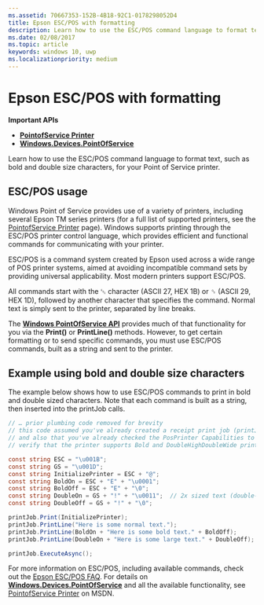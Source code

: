 ```yaml
---
ms.assetid: 70667353-152B-4B18-92C1-0178298052D4
title: Epson ESC/POS with formatting
description: Learn how to use the ESC/POS command language to format text, such as bold and double size characters, for your Point of Service printer.
ms.date: 02/08/2017
ms.topic: article
keywords: windows 10, uwp
ms.localizationpriority: medium
---
```

# Epson ESC/POS with formatting


**Important APIs**

-   [**PointofService Printer**](/uwp/api/Windows.Devices.PointOfService)
-   [**Windows.Devices.PointOfService**](/uwp/api/Windows.Devices.PointOfService)

Learn how to use the ESC/POS command language to format text, such as bold and double size characters, for your Point of Service printer.

## ESC/POS usage

Windows Point of Service provides use of a variety of printers, including several Epson TM series printers (for a full list of supported printers, see the [PointofService Printer](/uwp/api/Windows.Devices.PointOfService) page). Windows supports printing through the ESC/POS printer control language, which provides efficient and functional commands for communicating with your printer.

ESC/POS is a command system created by Epson used across a wide range of POS printer systems, aimed at avoiding incompatible command sets by providing universal applicability. Most modern printers support ESC/POS.

All commands start with the ␛ character (ASCII 27, HEX 1B) or ␝ (ASCII 29, HEX 1D), followed by another character that specifies the command. Normal text is simply sent to the printer, separated by line breaks.

The [**Windows PointOfService API**](/uwp/api/Windows.Devices.PointOfService) provides much of that functionality for you via the **Print()** or **PrintLine()** methods. However, to get certain formatting or to send specific commands, you must use ESC/POS commands, built as a string and sent to the printer.

## Example using bold and double size characters

The example below shows how to use ESC/POS commands to print in bold and double sized characters. Note that each command is built as a string, then inserted into the printJob calls.

```csharp
// … prior plumbing code removed for brevity
// this code assumed you've already created a receipt print job (printJob)
// and also that you've already checked the PosPrinter Capabilities to
// verify that the printer supports Bold and DoubleHighDoubleWide print modes

const string ESC = "\u001B";
const string GS = "\u001D";
const string InitializePrinter = ESC + "@";
const string BoldOn = ESC + "E" + "\u0001";
const string BoldOff = ESC + "E" + "\0";
const string DoubleOn = GS + "!" + "\u0011";  // 2x sized text (double-high + double-wide)
const string DoubleOff = GS + "!" + "\0";

printJob.Print(InitializePrinter);
printJob.PrintLine("Here is some normal text.");
printJob.PrintLine(BoldOn + "Here is some bold text." + BoldOff);
printJob.PrintLine(DoubleOn + "Here is some large text." + DoubleOff);

printJob.ExecuteAsync();
```

For more information on ESC/POS, including available commands, check out the [Epson ESC/POS FAQ](https://content.epson.de/fileadmin/content/files/RSD/downloads/escpos.pdf). For details on [**Windows.Devices.PointOfService**](/uwp/api/Windows.Devices.PointOfService) and all the available functionality, see [PointofService Printer](/uwp/api/Windows.Devices.PointOfService) on MSDN.
